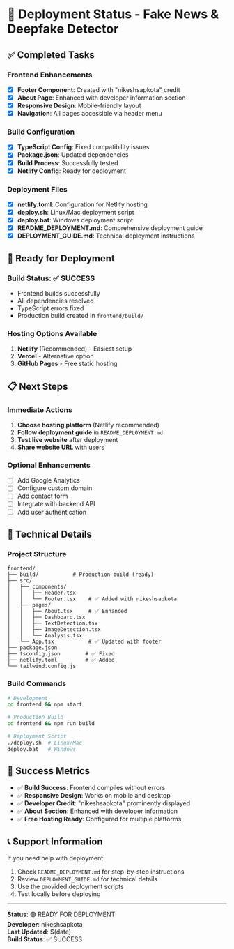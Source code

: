 # 🚀 Deployment Status - Fake News & Deepfake Detector

## ✅ Completed Tasks

### Frontend Enhancements
- [x] **Footer Component**: Created with "nikeshsapkota" credit
- [x] **About Page**: Enhanced with developer information section
- [x] **Responsive Design**: Mobile-friendly layout
- [x] **Navigation**: All pages accessible via header menu

### Build Configuration
- [x] **TypeScript Config**: Fixed compatibility issues
- [x] **Package.json**: Updated dependencies
- [x] **Build Process**: Successfully tested
- [x] **Netlify Config**: Ready for deployment

### Deployment Files
- [x] **netlify.toml**: Configuration for Netlify hosting
- [x] **deploy.sh**: Linux/Mac deployment script
- [x] **deploy.bat**: Windows deployment script
- [x] **README_DEPLOYMENT.md**: Comprehensive deployment guide
- [x] **DEPLOYMENT_GUIDE.md**: Technical deployment instructions

## 🎯 Ready for Deployment

### Build Status: ✅ SUCCESS
- Frontend builds successfully
- All dependencies resolved
- TypeScript errors fixed
- Production build created in `frontend/build/`

### Hosting Options Available
1. **Netlify** (Recommended) - Easiest setup
2. **Vercel** - Alternative option
3. **GitHub Pages** - Free static hosting

## 📋 Next Steps

### Immediate Actions
1. **Choose hosting platform** (Netlify recommended)
2. **Follow deployment guide** in `README_DEPLOYMENT.md`
3. **Test live website** after deployment
4. **Share website URL** with users

### Optional Enhancements
- [ ] Add Google Analytics
- [ ] Configure custom domain
- [ ] Add contact form
- [ ] Integrate with backend API
- [ ] Add user authentication

## 🔧 Technical Details

### Project Structure
```
frontend/
├── build/           # Production build (ready)
├── src/
│   ├── components/
│   │   ├── Header.tsx
│   │   └── Footer.tsx    # ✅ Added with nikeshsapkota
│   ├── pages/
│   │   ├── About.tsx     # ✅ Enhanced
│   │   ├── Dashboard.tsx
│   │   ├── TextDetection.tsx
│   │   ├── ImageDetection.tsx
│   │   └── Analysis.tsx
│   └── App.tsx           # ✅ Updated with footer
├── package.json
├── tsconfig.json        # ✅ Fixed
├── netlify.toml         # ✅ Added
└── tailwind.config.js
```

### Build Commands
```bash
# Development
cd frontend && npm start

# Production Build
cd frontend && npm run build

# Deployment Script
./deploy.sh  # Linux/Mac
deploy.bat   # Windows
```

## 🎉 Success Metrics

- ✅ **Build Success**: Frontend compiles without errors
- ✅ **Responsive Design**: Works on mobile and desktop
- ✅ **Developer Credit**: "nikeshsapkota" prominently displayed
- ✅ **About Section**: Enhanced with developer information
- ✅ **Free Hosting Ready**: Configured for multiple platforms

## 📞 Support Information

If you need help with deployment:
1. Check `README_DEPLOYMENT.md` for step-by-step instructions
2. Review `DEPLOYMENT_GUIDE.md` for technical details
3. Use the provided deployment scripts
4. Test locally before deploying

---

**Status**: 🟢 READY FOR DEPLOYMENT  
**Developer**: nikeshsapkota  
**Last Updated**: $(date)  
**Build Status**: ✅ SUCCESS 